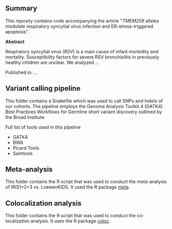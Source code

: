 ## Summary

This reposity contains code accompanying the article "*TMEM259* alleles modulate respiratory syncytial virus infection and ER-stress-triggered apoptosis".

**Abstract**

Respiratory syncytial virus (RSV) is a main cause of infant morbidity and mortality. Susceptibility factors for severe RSV bronchiolitis in previously healthy children are unclear.
We analyzed ...

Published in: ...

## Variant calling pipeline
This folder contains a Snakefile which was used to call SNPs and Indels of our cohorts. The pipeline employs the Genome Analysis Toolkit 4 (GATK4) Best Practices Workflows for Germline short variant discovery outlined by the Broad Institute. 

Full list of tools used in this pipeline
- GATK4
- BWA
- Picard Tools
- Samtools

## Meta-analysis
This folder contains the R script that was used to conduct the meta-analysis of IRIS1+2+3 vs. LoewenKIDS. It used the R package [meta](https://github.com/guido-s/meta/).

## Colocalization analysis
This folder contains the R script that was used to conduct the co-localization analysis. It uses the R package [coloc](https://github.com/chr1swallace/coloc). 
